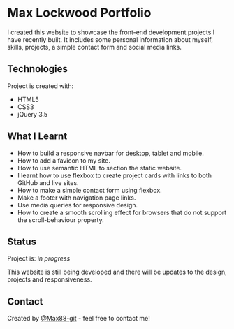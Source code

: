 # Max Lockwood Portfolio

I created this website to showcase the front-end development projects I have recently built. It includes some personal information about myself, skills, projects, a simple contact form and social media links.

## Technologies

Project is created with:
* HTML5
* CSS3
* jQuery 3.5

## What I Learnt

* How to build a responsive navbar for desktop, tablet and mobile.
* How to add a favicon to my site.
* How to use semantic HTML to section the static website. 
* I learnt how to use flexbox to create project cards with links to both GitHub and live sites.
* How to make a simple contact form using flexbox.
* Make a footer with navigation page links.
* Use media queries for responsive design.
* How to create a smooth scrolling effect for browsers that do not support the scroll-behaviour property.

## Status
Project is: _in progress_

This website is still being developed and there will be updates to the design, projects and responsiveness. 

## Contact
Created by [@Max88-git](mlockwood@hotmail.co.uk/) - feel free to contact me!